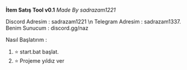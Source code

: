 **İtem Satış Tool v0.1**
*Made By sadrazam1221*

Discord Adresim : sadrazam1221 \n
Telegram Adresim : sadrazam1337.
Benim Sunucum : discord.gg/naz

Nasıl Başlatırım :

1. ⭐ start.bat başlat.
2. ⭐ Projeme yıldız ver
  
